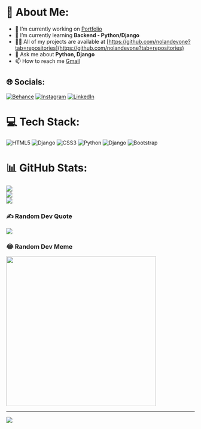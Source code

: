 # 💫 About Me:
- 🔭 I’m currently working on [Portfolio](https://github.com/nolandevone/Portfolio)
- 🌱 I’m currently learning **Backend - Python/Django**
- 👨‍💻 All of my projects are available at [https://github.com/nolandevone?tab=repositories](https://github.com/nolandevone?tab=repositories)
- 💬 Ask me about **Python, Django**
- 📫 How to reach me [Gmail](raupovsamir084@gmail.com)

## 🌐 Socials:
[![Behance](https://img.shields.io/badge/Behance-1769ff?logo=behance&logoColor=white)](https://behance.net/meetenshow) [![Instagram](https://img.shields.io/badge/Instagram-%23E4405F.svg?logo=Instagram&logoColor=white)](https://instagram.com/rsamirdevone) [![LinkedIn](https://img.shields.io/badge/LinkedIn-%230077B5.svg?logo=linkedin&logoColor=white)](https://linkedin.com/in/samir-raupov-a11a95279) 

# 💻 Tech Stack:
![HTML5](https://img.shields.io/badge/html5-%23E34F26.svg?style=for-the-badge&logo=html5&logoColor=white) ![Django](https://img.shields.io/badge/django-%23092E20.svg?style=for-the-badge&logo=django&logoColor=white)
![CSS3](https://img.shields.io/badge/css3-%231572B6.svg?style=for-the-badge&logo=css3&logoColor=white)
![Python](https://img.shields.io/badge/python-3670A0?style=for-the-badge&logo=python&logoColor=ffdd54) 
![Django](https://img.shields.io/badge/django-%23092E20.svg?style=for-the-badge&logo=django&logoColor=white) 
![Bootstrap](https://img.shields.io/badge/bootstrap-%23563D7C.svg?style=for-the-badge&logo=bootstrap&logoColor=white)

# 📊 GitHub Stats:
![](https://github-readme-stats.vercel.app/api?username=nolandevone&theme=dark&hide_border=false&include_all_commits=true&count_private=true)<br/>
![](https://github-readme-streak-stats.herokuapp.com/?user=nolandevone&theme=dark&hide_border=false)<br/>
![](https://github-readme-stats.vercel.app/api/top-langs/?username=nolandevone&theme=dark&hide_border=false&include_all_commits=true&count_private=true&layout=compact)

### ✍️ Random Dev Quote
![](https://quotes-github-readme.vercel.app/api?type=horizontal&theme=radical)

### 😂 Random Dev Meme
<img src='https://randommeme-five.vercel.app/' style="height: 400px;"/>

---
[![](https://visitcount.itsvg.in/api?id=nolandevone&icon=6&color=1)](https://visitcount.itsvg.in)
